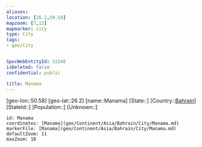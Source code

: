 ```yaml
---
aliases: 
location: [26.2,50.58]
mapzoom: [7,12] 
mapmarker: city 
type: City
tags:
- geo/City


SpocWebEntityId: 32248
isDeleted: false
confidential: public

title: Manama
---
```

[geo-lon::50.58]
[geo-lat::26.2]
[name::Manama]
[State::]
[Country::[Bahrain](geo/Continent/Asia/Bahrain.md)]
[StateId::]
[Population::]
[Unknown::]


```leaflet
id: Manama
coordinates: [Manama](geo/Continent/Asia/Bahrain/City/Manama.md)
markerFile: [Manama](geo/Continent/Asia/Bahrain/City/Manama.md)
defaultZoom: 11 
maxZoom: 18
```



